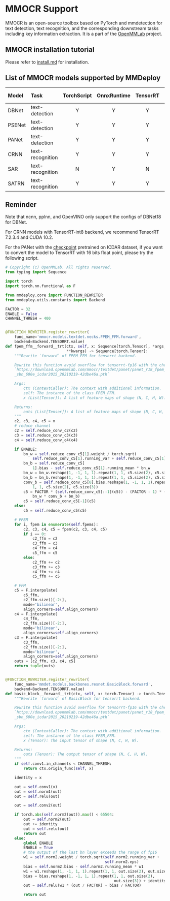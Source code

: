 # MMOCR Support

MMOCR is an open-source toolbox based on PyTorch and mmdetection for text detection, text recognition, and the corresponding downstream tasks including key information extraction. It is a part of the [OpenMMLab](https://openmmlab.com/) project.

## MMOCR installation tutorial

Please refer to [install.md](https://mmocr.readthedocs.io/en/latest/install.html) for installation.

## List of MMOCR models supported by MMDeploy

| Model  | Task             | TorchScript | OnnxRuntime | TensorRT | ncnn | PPLNN | OpenVINO |                                  Model config                                   |
| :----- | :--------------- | :---------: | :---------: | :------: | :--: | :---: | :------: | :-----------------------------------------------------------------------------: |
| DBNet  | text-detection   |      Y      |      Y      |    Y     |  Y   |   Y   |    Y     |  [config](https://github.com/open-mmlab/mmocr/tree/main/configs/textdet/dbnet)  |
| PSENet | text-detection   |      Y      |      Y      |    Y     |  Y   |   N   |    Y     | [config](https://github.com/open-mmlab/mmocr/tree/main/configs/textdet/psenet)  |
| PANet  | text-detection   |      Y      |      Y      |    Y     |  Y   |   N   |    Y     |  [config](https://github.com/open-mmlab/mmocr/tree/main/configs/textdet/panet)  |
| CRNN   | text-recognition |      Y      |      Y      |    Y     |  Y   |   Y   |    N     | [config](https://github.com/open-mmlab/mmocr/tree/main/configs/textrecog/crnn)  |
| SAR    | text-recognition |      N      |      Y      |    N     |  N   |   N   |    N     |  [config](https://github.com/open-mmlab/mmocr/tree/main/configs/textrecog/sar)  |
| SATRN  | text-recognition |      Y      |      Y      |    Y     |  N   |   N   |    N     | [config](https://github.com/open-mmlab/mmocr/tree/main/configs/textrecog/satrn) |

## Reminder

Note that ncnn, pplnn, and OpenVINO only support the configs of DBNet18 for DBNet.

For CRNN models with TensorRT-int8 backend, we recommend TensorRT 7.2.3.4 and CUDA 10.2.

For the PANet with the [checkpoint](https://download.openmmlab.com/mmocr/textdet/panet/panet_r18_fpem_ffm_sbn_600e_icdar2015_20210219-42dbe46a.pth) pretrained on ICDAR dataset, if you want to convert the model to TensorRT with 16 bits float point, please try the following script.

```python
# Copyright (c) OpenMMLab. All rights reserved.
from typing import Sequence

import torch
import torch.nn.functional as F

from mmdeploy.core import FUNCTION_REWRITER
from mmdeploy.utils.constants import Backend

FACTOR = 32
ENABLE = False
CHANNEL_THRESH = 400


@FUNCTION_REWRITER.register_rewriter(
    func_name='mmocr.models.textdet.necks.FPEM_FFM.forward',
    backend=Backend.TENSORRT.value)
def fpem_ffm__forward__trt(ctx, self, x: Sequence[torch.Tensor], *args,
                           **kwargs) -> Sequence[torch.Tensor]:
    """Rewrite `forward` of FPEM_FFM for tensorrt backend.

    Rewrite this function avoid overflow for tensorrt-fp16 with the checkpoint
    `https://download.openmmlab.com/mmocr/textdet/panet/panet_r18_fpem_ffm
    _sbn_600e_icdar2015_20210219-42dbe46a.pth`

    Args:
        ctx (ContextCaller): The context with additional information.
        self: The instance of the class FPEM_FFM.
        x (List[Tensor]): A list of feature maps of shape (N, C, H, W).

    Returns:
        outs (List[Tensor]): A list of feature maps of shape (N, C, H, W).
    """
    c2, c3, c4, c5 = x
    # reduce channel
    c2 = self.reduce_conv_c2(c2)
    c3 = self.reduce_conv_c3(c3)
    c4 = self.reduce_conv_c4(c4)

    if ENABLE:
        bn_w = self.reduce_conv_c5[1].weight / torch.sqrt(
            self.reduce_conv_c5[1].running_var + self.reduce_conv_c5[1].eps)
        bn_b = self.reduce_conv_c5[
            1].bias - self.reduce_conv_c5[1].running_mean * bn_w
        bn_w = bn_w.reshape(1, -1, 1, 1).repeat(1, 1, c5.size(2), c5.size(3))
        bn_b = bn_b.reshape(1, -1, 1, 1).repeat(1, 1, c5.size(2), c5.size(3))
        conv_b = self.reduce_conv_c5[0].bias.reshape(1, -1, 1, 1).repeat(
            1, 1, c5.size(2), c5.size(3))
        c5 = FACTOR * (self.reduce_conv_c5[:-1](c5)) - (FACTOR - 1) * (
            bn_w * conv_b + bn_b)
        c5 = self.reduce_conv_c5[-1](c5)
    else:
        c5 = self.reduce_conv_c5(c5)

    # FPEM
    for i, fpem in enumerate(self.fpems):
        c2, c3, c4, c5 = fpem(c2, c3, c4, c5)
        if i == 0:
            c2_ffm = c2
            c3_ffm = c3
            c4_ffm = c4
            c5_ffm = c5
        else:
            c2_ffm += c2
            c3_ffm += c3
            c4_ffm += c4
            c5_ffm += c5

    # FFM
    c5 = F.interpolate(
        c5_ffm,
        c2_ffm.size()[-2:],
        mode='bilinear',
        align_corners=self.align_corners)
    c4 = F.interpolate(
        c4_ffm,
        c2_ffm.size()[-2:],
        mode='bilinear',
        align_corners=self.align_corners)
    c3 = F.interpolate(
        c3_ffm,
        c2_ffm.size()[-2:],
        mode='bilinear',
        align_corners=self.align_corners)
    outs = [c2_ffm, c3, c4, c5]
    return tuple(outs)


@FUNCTION_REWRITER.register_rewriter(
    func_name='mmdet.models.backbones.resnet.BasicBlock.forward',
    backend=Backend.TENSORRT.value)
def basic_block__forward__trt(ctx, self, x: torch.Tensor) -> torch.Tensor:
    """Rewrite `forward` of BasicBlock for tensorrt backend.

    Rewrite this function avoid overflow for tensorrt-fp16 with the checkpoint
    `https://download.openmmlab.com/mmocr/textdet/panet/panet_r18_fpem_ffm
    _sbn_600e_icdar2015_20210219-42dbe46a.pth`

    Args:
        ctx (ContextCaller): The context with additional information.
        self: The instance of the class FPEM_FFM.
        x (Tensor): The input tensor of shape (N, C, H, W).

    Returns:
        outs (Tensor): The output tensor of shape (N, C, H, W).
    """
    if self.conv1.in_channels < CHANNEL_THRESH:
        return ctx.origin_func(self, x)

    identity = x

    out = self.conv1(x)
    out = self.norm1(out)
    out = self.relu(out)

    out = self.conv2(out)

    if torch.abs(self.norm2(out)).max() < 65504:
        out = self.norm2(out)
        out += identity
        out = self.relu(out)
        return out
    else:
        global ENABLE
        ENABLE = True
        # the output of the last bn layer exceeds the range of fp16
        w1 = self.norm2.weight / torch.sqrt(self.norm2.running_var +
                                            self.norm2.eps)
        bias = self.norm2.bias - self.norm2.running_mean * w1
        w1 = w1.reshape(1, -1, 1, 1).repeat(1, 1, out.size(2), out.size(3))
        bias = bias.reshape(1, -1, 1, 1).repeat(1, 1, out.size(2),
                                                out.size(3)) + identity
        out = self.relu(w1 * (out / FACTOR) + bias / FACTOR)

        return out

```
